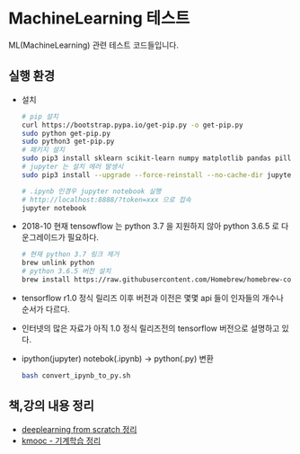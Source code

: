 # MachineLearning 테스트

ML(MachineLearning) 관련 테스트 코드들입니다.

## 실행 환경

- 설치

  ```bash
  # pip 설치
  curl https://bootstrap.pypa.io/get-pip.py -o get-pip.py
  sudo python get-pip.py
  sudo python3 get-pip.py
  # 패키지 설치
  sudo pip3 install sklearn scikit-learn numpy matplotlib pandas pillow seaborn graphviz tensorflow jupyter
  # jupyter 는 설치 에러 발생시
  sudo pip3 install --upgrade --force-reinstall --no-cache-dir jupyter

  # .ipynb 인경우 jupyter notebook 실행
  # http://localhost:8888/?token=xxx 으로 접속
  jupyter notebook
  ```

- 2018-10 현재 tensowflow 는 python 3.7 을 지원하지 않아 python 3.6.5 로 다운그레이드가 필요하다.

  ```bash
  # 현재 python 3.7 링크 제거
  brew unlink python
  # python 3.6.5 버전 설치
  brew install https://raw.githubusercontent.com/Homebrew/homebrew-core/f2a764ef944b1080be64bd88dca9a1d80130c558/Formula/python.rb
  ```

- tensorflow r1.0 정식 릴리즈 이후 버전과 이전은 몇몇 api 들이 인자들의 개수나 순서가 다르다.
- 인터넷의 많은 자료가 아직 1.0 정식 릴리즈전의 tensorflow 버전으로 설명하고 있다.
- ipython(jupyter) notebok(.ipynb) -> python(.py) 변환

  ```bash
  bash convert_ipynb_to_py.sh
  ```

## 책,강의 내용 정리

- [deeplearning from scratch 정리](deeplearning_from_scratch.md)
- [kmooc - 기계학습 정리](kmooc_machine_learning.md)
